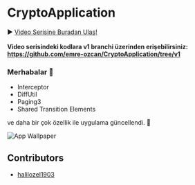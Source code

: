 # CryptoApplication

▶️ [Video Serisine Buradan Ulaş!](https://www.youtube.com/playlist?list=PLbE2R1ZJkINEGb8rViAV1IBCJPMTlvOXA) </br></br>
**Video serisindeki kodlara v1 branchi üzerinden erişebilirsiniz: https://github.com/emre-ozcan/CryptoApplication/tree/v1**

### Merhabalar 👋
- Interceptor
- DiffUtil
- Paging3
- Shared Transition Elements

ve daha bir çok özellik ile uygulama güncellendi. 🎉</br>


![App Wallpaper](https://user-images.githubusercontent.com/49096704/164060087-b61cf534-1283-46ff-b27b-77316d09146c.png)

## Contributors
* [halilozel1903](https://github.com/halilozel1903)

